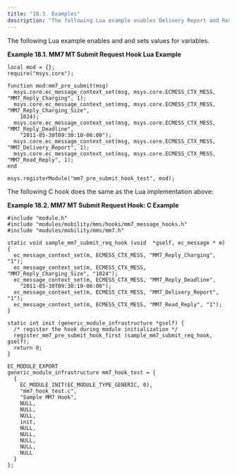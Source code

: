 ```yaml
---
title: "18.3. Examples"
description: "The following Lua example enables Delivery Report and Read Reply and sets values for Reply Charging variables Example 18 1 MM 7 MT Submit Request Hook Lua Example The following C hook does the same as the Lua implementation above Example 18 2 MM 7 MT Submit Request Hook C..."
---
```


The following Lua example enables <DeliveryReport> and <ReadReply> and sets values for <ReplyCharging> variables.

<a name="MM7_MT_Submit_Request_Hook.lua"></a> 

**Example 18.1. MM7 MT Submit Request Hook Lua Example**

```
local mod = {};
require("msys.core");

function mod:mm7_pre_submit(msg)
  msys.core.ec_message_context_set(msg, msys.core.ECMESS_CTX_MESS, "MM7_Reply_Charging", 1);
  msys.core.ec_message_context_set(msg, msys.core.ECMESS_CTX_MESS, "MM7_Reply_Charging_Size",
    1024);
  msys.core.ec_message_context_set(msg, msys.core.ECMESS_CTX_MESS, "MM7_Reply_Deadline",
    "2011-05-30T09:30:10-06:00");
  msys.core.ec_message_context_set(msg, msys.core.ECMESS_CTX_MESS, "MM7_Delivery_Report", 1);
  msys.core.ec_message_context_set(msg, msys.core.ECMESS_CTX_MESS, "MM7_Read_Reply", 1);
end

msys.registerModule("mm7_pre_submit_hook_test", mod);
```

The following C hook does the same as the Lua implementation above:

<a name="MM7_MT_Submit_Request_Hook.c"></a> 

**Example 18.2. MM7 MT Submit Request Hook: C Example**

```
#include "module.h"
#include "modules/mobility/mms/hooks/mm7_message_hooks.h"
#include "modules/mobility/mms/mm7.h"

static void sample_mm7_submit_req_hook (void  *gself, ec_message * m)
{
  ec_message_context_set(m, ECMESS_CTX_MESS, "MM7_Reply_Charging", "1");
  ec_message_context_set(m, ECMESS_CTX_MESS, "MM7_Reply_Charging_Size", "1024");
  ec_message_context_set(m, ECMESS_CTX_MESS, "MM7_Reply_Deadline",
    "2011-05-30T09:30:10-06:00");
  ec_message_context_set(m, ECMESS_CTX_MESS, "MM7_Delivery_Report", "1");
  ec_message_context_set(m, ECMESS_CTX_MESS, "MM7_Read_Reply", "1");
}

static int init (generic_module_infrastructure *gself) {
  /* register the hook during module initialization */
  register_mm7_pre_submit_hook_first (sample_mm7_submit_req_hook, gself);
  return 0;
}

EC_MODULE_EXPORT
generic_module_infrastructure mm7_hook_test = {
  {
    EC_MODULE_INIT(EC_MODULE_TYPE_GENERIC, 0),
    "mm7_hook_test.c",
    "Sample MM7 Hook",
    NULL,
    NULL,
    NULL,
    init,
    NULL,
    NULL,
    NULL,
    NULL,
    NULL
  }
};
```